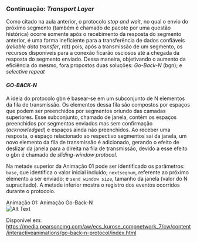### Continuação: *Transport Layer*

Como citado na aula anterior, o protocolo *stop and wait*, no qual o envio do próximo segmento (também é chamado de pacote por uma questão histórica) ocorre somente após o recebimento da resposta do segmento anterior, é uma forma ineficiente para a transferência de dados confiáveis (*reliable data transfer*, rdt) pois, após a transmissão de um segmento, os recursos disponíveis para a conexão ficarão osciosos até a chegada da resposta do segmento enviado. Dessa maneira, objetivando o aumento da eficiência do mesmo, fora propostos duas soluções: *Go-Back-N* (bgn); e *selective repeat* 

#### *GO-BACK-N*

A ideia do protocolo gbn é basear-se em um subconjunto de N elementos da fila de transmissão. Os elementos dessa fila são compostos por espaços que podem ser preenchidos por segmentos oriundo das camadas superiores. Esse subconjunto, chamado de janela, contém os espaços preenchidos por segmentos enviados mas sem confirmação (*acknowledged*) e espaços ainda não preenchidos. Ao receber uma resposta, o espaço relacionado ao respectivo segmentos sai da janela, um novo elemento da fila de transmissão é adicionado, gerando o efeito de deslizar da janela para a direita na fila de transmissão, devido a esse efeito o gbn é chamado de *sliding-window protocol*.

Na metade superior da Animação 01 pode ser identificado os parâmetros: `base`, que identifica o valor inicial incluido; `nextseqnum`, referente ao próximo elemento a ser enviado; e `send window size`, tamanho da janela (valor do N supracitado). A metade inferior mostra o registro dos eventos ocorridos durante o protocolo. 

Animação 01: Animação Go-Back-N\
![Alt Text](imagens/animação%20gbn.gif)

Disponível em: https://media.pearsoncmg.com/aw/ecs_kurose_compnetwork_7/cw/content/interactiveanimations/go-back-n-protocol/index.html

